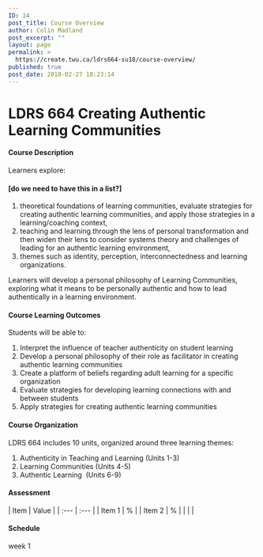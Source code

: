 ```yaml
---
ID: 14
post_title: Course Overview
author: Colin Madland
post_excerpt: ""
layout: page
permalink: >
  https://create.twu.ca/ldrs664-su18/course-overview/
published: true
post_date: 2018-02-27 18:23:14
---
```

<h1><b>LDRS 664 Creating Authentic Learning Communities </b></h1>
<h4><b>Course Description </b></h4>
Learners explore:
<h4><b>[do we need to have this in a list?]</b></h4>
<ol>
 	<li>theoretical foundations of learning communities, evaluate strategies for creating authentic learning communities, and apply those strategies in a learning/coaching context,</li>
 	<li>teaching and learning through the lens of personal transformation and then widen their lens to consider systems theory and challenges of leading for an authentic learning environment,</li>
 	<li>themes such as identity, perception, interconnectedness and learning organizations.</li>
</ol>
Learners will develop a personal philosophy of Learning Communities, exploring what it means to be personally authentic and how to lead authentically in a learning environment.
<h4><b>Course Learning Outcomes</b></h4>
Students will be able to:
<ol>
 	<li>Interpret the influence of teacher authenticity on student learning</li>
 	<li>Develop a personal philosophy of their role as facilitator in creating authentic learning communities</li>
 	<li>Create a platform of beliefs regarding adult learning for a specific organization</li>
 	<li>Evaluate strategies for developing learning connections with and between students</li>
 	<li>Apply strategies for creating authentic learning communities</li>
</ol>
<h4>Course Organization</h4>
LDRS 664 includes 10 units, organized around three learning themes:
<ol>
 	<li>Authenticity in Teaching and Learning (Units 1-3)</li>
 	<li>Learning Communities (Units 4-5)</li>
 	<li>Authentic Learning  (Units 6-9)</li>
</ol>
<h4>Assessment</h4>
| Item | Value |
| :--- | :--- |
| Item 1 | % |
| Item 2 | % |
| | |
<h4>Schedule</h4>
week 1